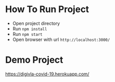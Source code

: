 # How To Run Project
- Open project directory
- Run `npm install`
- Run `npm start`
- Open browser with url `http://localhost:3000/`

# Demo Project
https://digivla-covid-19.herokuapp.com/